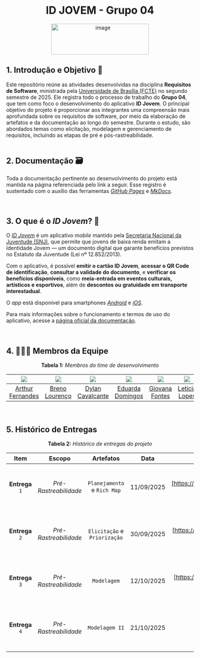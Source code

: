 <div align="center">

# ID JOVEM - Grupo 04  
<img width="262" height="83" alt="image" src="https://github.com/user-attachments/assets/7ea0095f-2c29-4427-9f44-2bda4ee2c810" />

</div>


## 1. Introdução e Objetivo 🎯

Este repositório reúne as atividades desenvolvidas na disciplina **Requisitos de Software**, ministrada pela [Universidade de Brasília (FCTE)](https://fcte.unb.br) no segundo semestre de 2025. Ele registra todo o processo de trabalho do **Grupo 04**, que tem como foco o desenvolvimento do aplicativo **ID Jovem**. O principal objetivo do projeto é proporcionar aos integrantes uma compreensão mais aprofundada sobre os requisitos de software, por meio da elaboração de artefatos e da documentação ao longo do semestre. Durante o estudo, são abordados temas como elicitação, modelagem e gerenciamento de requisitos, incluindo as etapas de pré e pós-rastreabilidade.  
<br>

## 2. Documentação 🗃️

Toda a documentação pertinente ao desenvolvimento do projeto está mantida na página referenciada pelo link a seguir. Esse registro é sustentado com o auxílio das ferramentas [*GitHub Pages*](https://pages.github.com) e [*MkDocs*](https://www.mkdocs.org).

<br>

## 3. O que é o *ID Jovem*? 📱

O [*ID Jovem*](https://idjovem.juventude.gov.br/) é um aplicativo *mobile* mantido pela [Secretaria Nacional da Juventude (SNJ)](https://www.gov.br/mdh/pt-br/navegue-por-temas/juventude/id-jovem), que permite que jovens de baixa renda emitam a Identidade Jovem — um documento digital que garante benefícios previstos no Estatuto da Juventude (Lei nº 12.852/2013).  

Com o aplicativo, é possível **emitir o cartão ID Jovem**, **acessar o QR Code de identificação**, **consultar a validade do documento**, e **verificar os benefícios disponíveis**, como **meia-entrada em eventos culturais, artísticos e esportivos**, além de **descontos ou gratuidade em transporte interestadual**.  

O *app* está disponível para smartphones [*Android*](https://play.google.com/store/apps/details?id=br.gov.dataprev.idjovem&hl=pt_BR) e [*iOS*](https://apps.apple.com/br/app/id-jovem/id1250344895).  

Para mais informações sobre o funcionamento e termos de uso do aplicativo, acesse a [página oficial da documentação](https://www.gov.br/mdh/pt-br/navegue-por-temas/juventude/id-jovem).  

<br>

## 4. 🧑🏽‍💻 Membros da Equipe 

<p align="center"><strong>Tabela 1:</strong> <i>Membros do time de desenvolvimento</i></p>

| [![](https://avatars.githubusercontent.com/u/90862900?v=4)](https://github.com/arthurfernandesj) | [![](https://avatars.githubusercontent.com/u/148734771?v=4)](https://github.com/BrenoLTeixeira) | [![](https://avatars.githubusercontent.com/u/164230534?v=4)](https://github.com/dylancavalcante) | [![](https://avatars.githubusercontent.com/u/161097238?v=4)](https://github.com/eduardar0)  | [![](https://avatars.githubusercontent.com/u/149431855?v=4)](https://github.com/GiovanaFontesS)  | [![](https://avatars.githubusercontent.com/u/166872122?v=4)](https://github.com/leticialopes20)  |
|:-:|:-:|:-:|:-:|:-:|:-:|
| [Arthur Fernandes](https://github.com/arthurfernandesj) | [Breno Lourenço](https://github.com/BrenoLTeixeira) | [Dylan Cavalcante](https://github.com/dylancavalcante) | [Eduarda Domingos](https://github.com/eduardar0) | [Giovana Fontes](https://github.com/GiovanaFontesS) | [Leticia Lopes](https://github.com/leticialopes20) |

<br>

## 5. Histórico de Entregas

<p align="center"><strong>Tabela 2:</strong> <i>Histórico de entregas do projeto</i></p>

| Item | Escopo | Artefatos | Data | Gravação | Autor(es) | Revisor(es) |
|:-:|:-:|:-:|:-:|:-:|:-:|:-:|
| **Entrega** `1` | *Pré-Rastreabilidade* | `Planejamento` e `Rich Map` | 11/09/2025 | [https://www.youtube.com/embed/mn22MRRCZZ4]() | [Arthur](https://github.com/arthurfernandesj), [Breno](https://github.com/BrenoLTeixeira), [Dylan ](https://github.com/dylancavalcante), [Eduarda](https://github.com/eduardar0), [Giovana](https://github.com/GiovanaFontesS), [Leticia](https://github.com/leticialopes20)| [Arthur](https://github.com/arthurfernandesj)| 
| **Entrega** `2` | *Pré-Rastreabilidade* | `Elicitação` e `Priorização` | 30/09/2025 | [https://www.youtube.com/embed/44OnmJkUOpk]() | [Arthur](https://github.com/arthurfernandesj), [Breno](https://github.com/BrenoLTeixeira), [Dylan ](https://github.com/dylancavalcante), [Eduarda](https://github.com/eduardar0), [Giovana](https://github.com/GiovanaFontesS), [Leticia](https://github.com/leticialopes20)| [Arthur](https://github.com/arthurfernandesj)| 
| **Entrega** `3` | *Pré-Rastreabilidade* | `Modelagem` | 12/10/2025 | [https://www.youtube.com/embed/HX4N1TOkEvI]() | [Arthur](https://github.com/arthurfernandesj), [Breno](https://github.com/BrenoLTeixeira), [Dylan ](https://github.com/dylancavalcante), [Eduarda](https://github.com/eduardar0), [Giovana](https://github.com/GiovanaFontesS), [Leticia](https://github.com/leticialopes20)| [Dylan](https://github.com/dylancavalcante)| 
| **Entrega** `4` | *Pré-Rastreabilidade* | `Modelagem II` | 21/10/2025 | [xxxxxxxxxxxxxxxxxxxxxxxxx]() | [Arthur](https://github.com/arthurfernandesj), [Breno](https://github.com/BrenoLTeixeira), [Dylan ](https://github.com/dylancavalcante), [Eduarda](https://github.com/eduardar0), [Giovana](https://github.com/GiovanaFontesS), [Leticia](https://github.com/leticialopes20)| [Dylan](https://github.com/dylancavalcante)| 


